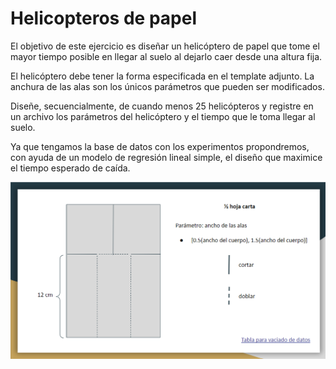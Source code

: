 # Helicopteros de papel

El objetivo de este ejercicio es diseñar un helicóptero de papel que tome el mayor tiempo posible en llegar al suelo al dejarlo caer desde una altura fija. 

El helicóptero debe tener la forma especificada en el template adjunto.
La anchura de las alas son los únicos parámetros que pueden ser modificados.

Diseñe, secuencialmente, de cuando menos 25 helicópteros y registre en un archivo los parámetros del helicóptero y el tiempo que le toma llegar al suelo.

Ya que tengamos la base de datos con los experimentos propondremos, con ayuda de un modelo de regresión lineal simple, el diseño que maximice el tiempo esperado de caída.

![](helicoptero.png)